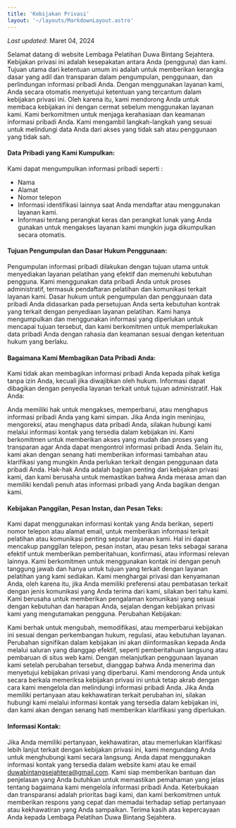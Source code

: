 ```yaml
---
title: 'Kebijakan Privasi'
layout: '~/layouts/MarkdownLayout.astro'
---
```


_Last updated_: Maret 04, 2024

Selamat datang di website Lembaga Pelatihan Duwa Bintang Sejahtera. Kebijakan privasi ini adalah kesepakatan antara Anda (pengguna) dan kami. Tujuan utama dari ketentuan umum ini adalah untuk memberikan kerangka dasar yang adil dan transparan dalam pengumpulan, penggunaan, dan perlindungan informasi pribadi Anda. Dengan menggunakan layanan kami, Anda secara otomatis menyetujui ketentuan yang tercantum dalam kebijakan privasi ini. Oleh karena itu, kami mendorong Anda untuk membaca kebijakan ini dengan cermat sebelum menggunakan layanan kami. Kami berkomitmen untuk menjaga kerahasiaan dan keamanan informasi pribadi Anda. Kami mengambil langkah-langkah yang sesuai untuk melindungi data Anda dari akses yang tidak sah atau penggunaan yang tidak sah.

#### Data Pribadi yang Kami Kumpulkan:

Kami dapat mengumpulkan informasi pribadi seperti :
- Nama
- Alamat
- Nomor telepon
- Informasi identifikasi lainnya saat Anda mendaftar atau menggunakan layanan kami.
- Informasi tentang perangkat keras dan perangkat lunak yang Anda gunakan untuk mengakses layanan kami mungkin juga dikumpulkan secara otomatis.

#### Tujuan Pengumpulan dan Dasar Hukum Penggunaan:

Pengumpulan informasi pribadi dilakukan dengan tujuan utama untuk menyediakan layanan pelatihan yang efektif dan memenuhi kebutuhan pengguna. Kami menggunakan data pribadi Anda untuk proses administratif, termasuk pendaftaran pelatihan dan komunikasi terkait layanan kami. Dasar hukum untuk pengumpulan dan penggunaan data pribadi Anda didasarkan pada persetujuan Anda serta kebutuhan kontrak  yang terkait dengan penyediaan layanan pelatihan. Kami hanya mengumpulkan dan menggunakan informasi yang diperlukan untuk mencapai tujuan tersebut, dan kami berkomitmen untuk memperlakukan data pribadi Anda dengan rahasia dan keamanan sesuai dengan ketentuan hukum yang berlaku.

#### Bagaimana Kami Membagikan Data Pribadi Anda:

Kami tidak akan membagikan informasi pribadi Anda kepada pihak ketiga tanpa izin Anda, kecuali jika diwajibkan oleh hukum.
Informasi dapat dibagikan dengan penyedia layanan terkait untuk tujuan administratif.
Hak Anda:

Anda memiliki hak untuk mengakses, memperbarui, atau menghapus informasi pribadi Anda yang kami simpan. Jika Anda ingin meninjau, mengoreksi, atau menghapus data pribadi Anda, silakan hubungi kami melalui informasi kontak yang tersedia dalam kebijakan ini. Kami berkomitmen untuk memberikan akses yang mudah dan proses yang transparan agar Anda dapat mengontrol informasi pribadi Anda. Selain itu, kami akan dengan senang hati memberikan informasi tambahan atau klarifikasi yang mungkin Anda perlukan terkait dengan penggunaan data pribadi Anda. Hak-hak Anda adalah bagian penting dari kebijakan privasi kami, dan kami berusaha untuk memastikan bahwa Anda merasa aman dan memiliki kendali penuh atas informasi pribadi yang Anda bagikan dengan kami.

#### Kebijakan Panggilan, Pesan Instan, dan Pesan Teks:

Kami dapat menggunakan informasi kontak yang Anda berikan, seperti nomor telepon atau alamat email, untuk memberikan informasi terkait pelatihan atau komunikasi penting seputar layanan kami. Hal ini dapat mencakup panggilan telepon, pesan instan, atau pesan teks sebagai sarana efektif untuk memberikan pemberitahuan, konfirmasi, atau informasi relevan lainnya. Kami berkomitmen untuk menggunakan kontak ini dengan penuh tanggung jawab dan hanya untuk tujuan yang terkait dengan layanan pelatihan yang kami sediakan.
Kami menghargai privasi dan kenyamanan Anda, oleh karena itu, jika Anda memiliki preferensi atau pembatasan terkait dengan jenis komunikasi yang Anda terima dari kami, silakan beri tahu kami. Kami berusaha untuk memberikan pengalaman komunikasi yang sesuai dengan kebutuhan dan harapan Anda, sejalan dengan kebijakan privasi kami yang mengutamakan pengguna.
Perubahan Kebijakan:

Kami berhak untuk mengubah, memodifikasi, atau memperbarui kebijakan ini sesuai dengan perkembangan hukum, regulasi, atau kebutuhan layanan. Perubahan signifikan dalam kebijakan ini akan diinformasikan kepada Anda melalui saluran yang dianggap efektif, seperti pemberitahuan langsung atau pembaruan di situs web kami. Dengan melanjutkan penggunaan layanan kami setelah perubahan tersebut, dianggap bahwa Anda menerima dan menyetujui kebijakan privasi yang diperbarui. Kami mendorong Anda untuk secara berkala memeriksa kebijakan privasi ini untuk tetap akrab dengan cara kami mengelola dan melindungi informasi pribadi Anda. Jika Anda memiliki pertanyaan atau kekhawatiran terkait perubahan ini, silakan hubungi kami melalui informasi kontak yang tersedia dalam kebijakan ini, dan kami akan dengan senang hati memberikan klarifikasi yang diperlukan.

#### Informasi Kontak:

Jika Anda memiliki pertanyaan, kekhawatiran, atau memerlukan klarifikasi lebih lanjut terkait dengan kebijakan privasi ini, kami mengundang Anda untuk menghubungi kami secara langsung. Anda dapat menggunakan informasi kontak yang tersedia dalam website kami atau ke email duwabintangsejahtera@gmail.com. Kami siap memberikan bantuan dan penjelasan yang Anda butuhkan untuk memastikan pemahaman yang jelas tentang bagaimana kami mengelola informasi pribadi Anda. Keterbukaan dan transparansi adalah prioritas bagi kami, dan kami berkomitmen untuk memberikan respons yang cepat dan memadai terhadap setiap pertanyaan atau kekhawatiran yang Anda sampaikan. Terima kasih atas kepercayaan Anda kepada Lembaga Pelatihan Duwa Bintang Sejahtera.